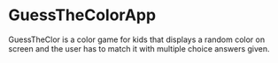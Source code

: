 # GuessTheColorApp
GuessTheClor is a color game for kids that displays a random color on screen and the user has to match it with multiple choice answers given.
